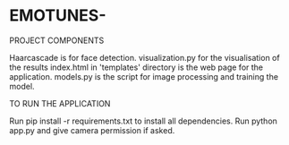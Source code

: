 # EMOTUNES- 
PROJECT COMPONENTS

Haarcascade is for face detection.
visualization.py for the visualisation of the results
index.html in 'templates' directory is the web page for the application.
models.py is the script for image processing and training the model.

TO RUN THE APPLICATION

Run pip install -r requirements.txt to install all dependencies.
Run python app.py and give camera permission if asked.
